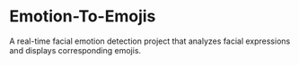 # Emotion-To-Emojis
A real-time facial emotion detection project that analyzes facial expressions and displays corresponding emojis.
